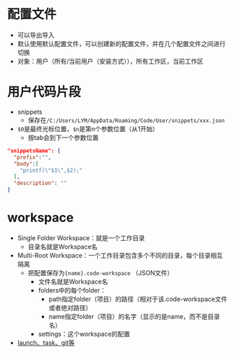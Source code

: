 # 配置文件
+ 可以导出导入
+ 默认使用默认配置文件，可以创建新的配置文件，并在几个配置文件之间进行切换
+ 对象：用户（所有/当前用户（安装方式）），所有工作区，当前工作区

# 用户代码片段
+ snippets
    - 保存在`/C:/Users/LYM/AppData/Roaming/Code/User/snippets/xxx.json`
+ `$0`是最终光标位置，`$n`是第n个参数位置（从1开始）
    - 按tab会到下一个参数位置

```json
"snippetsName": {
  "prefix":"",
  "body":[
    "printf(\"$1\",$2);"
  ],
  "description": ""
}
```



# workspace
+ Single Folder Workspace：就是一个工作目录
    - 目录名就是Workspace名
+ Multi-Root Workspace：一个工作目录包含多个不同的目录，每个目录相互隔离
    - 把配置保存为`{name}.code-workspace` （JSON文件）
        * 文件名就是Workspace名
        * folders中的每个folder：
            + path指定folder（项目）的路径（相对于该.code-workspace文件或者绝对路径）
            + name指定folder（项目）的名字（显示的是name，而不是目录名）
        * settings：这个workspace的配置
+ [launch、task、git等](https://code.visualstudio.com/docs/editor/multi-root-workspaces#_workspace-launch-configurations)







